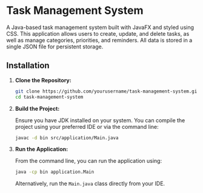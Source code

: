 # Task Management System

A Java-based task management system built with JavaFX and styled using CSS. This application allows users to create, update, and delete tasks, as well as manage categories, priorities, and reminders. All data is stored in a single JSON file for persistent storage.

## Installation

1. **Clone the Repository:**

   ```bash
   git clone https://github.com/yourusername/task-management-system.git
   cd task-management-system
   ```

2. **Build the Project:**

   Ensure you have JDK installed on your system. You can compile the project using your preferred IDE or via the command line:

   ```bash
   javac -d bin src/application/Main.java
   ```

3. **Run the Application:**

   From the command line, you can run the application using:

   ```bash
   java -cp bin application.Main
   ```

   Alternatively, run the `Main.java` class directly from your IDE.

